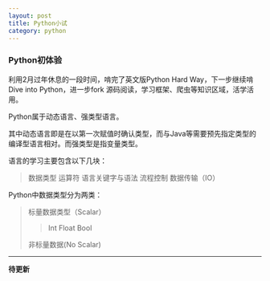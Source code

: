 ```yaml
---
layout: post
title: Python小试
category: python
---
```

### Python初体验
利用2月过年休息的一段时间，啃完了英文版Python Hard Way，下一步继续啃Dive into Python，进一步fork 源码阅读，学习框架、爬虫等知识区域，活学活用。

Python属于动态语言、强类型语言。 

其中动态语言即是在以第一次赋值时确认类型，而与Java等需要预先指定类型的编译型语言相对。而强类型是指变量类型。   

语言的学习主要包含以下几块：

>数据类型
>运算符
>语言关键字与语法
>流程控制
>数据传输（IO）  

Python中数据类型分为两类：
>标量数据类型（Scalar）
>>
>>Int
>>Float
>>Bool
>>
>非标量数据(No Scalar)

---

**待更新**